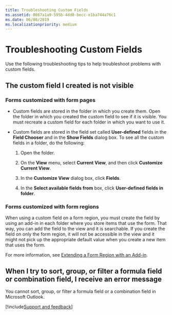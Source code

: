 ```yaml
---
title: Troubleshooting Custom Fields
ms.assetid: 0867a1a9-595b-4dd0-becc-e1ba744a76c1
ms.date: 06/08/2019
ms.localizationpriority: medium
---
```



# Troubleshooting Custom Fields

Use the following troubleshooting tips to help troubleshoot problems with custom fields.

## The custom field I created is not visible

### Forms customized with form pages

- Custom fields are stored in the folder in which you create them. Open the folder in which you created the custom field to see if it is visible. You must recreate a custom field for each folder in which you want to use it.
    
- Custom fields are stored in the field set called **User-defined** fields in the **Field Chooser** and in the **Show Fields** dialog box. To see all the custom fields in a folder, do the following:
    
  1. Open the folder.
    
  2. On the **View** menu, select **Current View**, and then click **Customize Current View**.
    
  3. In the **Customize View** dialog box, click **Fields**.
    
  4. In the **Select available fields from** box, click **User-defined fields in folder**.
    
### Forms customized with form regions

When using a custom field on a form region, you must create the field by using an add-in in each folder where you store items that use the form. That way, you can add the field to the view and it is searchable. If you create the field on only the form region, it will not be accessible in the view and it might not pick up the appropriate default value when you create a new item that uses the form.

For more information, see [Extending a Form Region with an Add-in](../Specifying-Form-Behavior/extending-a-form-region-with-an-add-in.md).
    

## When I try to sort, group, or filter a formula field or combination field, I receive an error message

You cannot sort, group, or filter a formula field or a combination field in Microsoft Outlook.

[!include[Support and feedback](~/includes/feedback-boilerplate.md)]